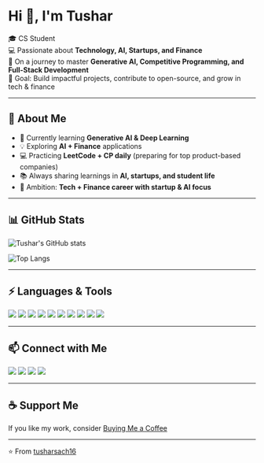 # Hi 👋, I'm Tushar  

🎓 CS Student  
💻 Passionate about **Technology, AI, Startups, and Finance**  
🚀 On a journey to master **Generative AI, Competitive Programming, and Full-Stack Development**  
🎯 Goal: Build impactful projects, contribute to open-source, and grow in tech & finance  

---

## 🚀 About Me  
- 🌱 Currently learning **Generative AI & Deep Learning**  
- 💡 Exploring **AI + Finance** applications  
- 💻 Practicing **LeetCode + CP daily** (preparing for top product-based companies)  
- 📚 Always sharing learnings in **AI, startups, and student life**  
- 🎯 Ambition: **Tech + Finance career with startup & AI focus**  

---

## 📊 GitHub Stats  
![Tushar's GitHub stats](https://github-readme-stats.vercel.app/api?username=tusharsach16&show_icons=true&theme=radical)  

![Top Langs](https://github-readme-stats.vercel.app/api/top-langs/?username=tusharsach16&layout=compact&theme=radical)  

---

## ⚡ Languages & Tools  
<p>
<img src="https://img.shields.io/badge/Python-3776AB?logo=python&logoColor=white" />
<img src="https://img.shields.io/badge/Java-007396?logo=java&logoColor=white" />
<img src="https://img.shields.io/badge/C++-00599C?logo=cplusplus&logoColor=white" />
<img src="https://img.shields.io/badge/React-20232A?logo=react&logoColor=61DAFB" />
<img src="https://img.shields.io/badge/Node.js-43853D?logo=node.js&logoColor=white" />
<img src="https://img.shields.io/badge/MongoDB-4EA94B?logo=mongodb&logoColor=white" />
<img src="https://img.shields.io/badge/JavaScript-F7DF1E?logo=javascript&logoColor=black" />
<img src="https://img.shields.io/badge/HTML5-E34F26?logo=html5&logoColor=white" />
<img src="https://img.shields.io/badge/CSS3-1572B6?logo=css3&logoColor=white" />
<img src="https://img.shields.io/badge/Linux-FCC624?logo=linux&logoColor=black" />
</p>  

---

## 📫 Connect with Me  
<p align="left">
<a href="https://twitter.com/YOUR_TWITTER" target="blank"><img src="https://img.shields.io/badge/Twitter-1DA1F2?logo=twitter&logoColor=white" /></a>
<a href="https://linkedin.com/in/YOUR_LINKEDIN" target="blank"><img src="https://img.shields.io/badge/LinkedIn-0077B5?logo=linkedin&logoColor=white" /></a>
<a href="https://instagram.com/YOUR_INSTA" target="blank"><img src="https://img.shields.io/badge/Instagram-E4405F?logo=instagram&logoColor=white" /></a>
<a href="mailto:YOUR_EMAIL" target="blank"><img src="https://img.shields.io/badge/Email-D14836?logo=gmail&logoColor=white" /></a>
</p>  

---

## ☕ Support Me  
If you like my work, consider [Buying Me a Coffee](https://www.buymeacoffee.com/YOUR_USERNAME)  

---
⭐️ From [tusharsach16](https://github.com/tusharsach16)
